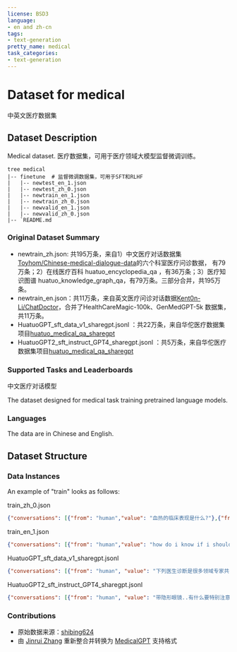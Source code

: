 ```yaml
---
license: BSD3
language:
- en and zh-cn
tags:
- text-generation
pretty_name: medical
task_categories:
- text-generation
---
```


# Dataset for medical
中英文医疗数据集
  
## Dataset Description

Medical dataset. 医疗数据集，可用于医疗领域大模型监督微调训练。

```
tree medical
|-- finetune  # 监督微调数据集，可用于SFT和RLHF
|   |-- newtest_en_1.json
|   |-- newtest_zh_0.json
|   |-- newtrain_en_1.json
|   |-- newtrain_zh_0.json
|   |-- newvalid_en_1.json
|   |-- newvalid_zh_0.json
|-- `README.md
```




### Original Dataset Summary

- newtrain_zh.json: 共195万条，来自1）中文医疗对话数据集[Toyhom/Chinese-medical-dialogue-data](https://github.com/Toyhom/Chinese-medical-dialogue-data)的六个科室医疗问诊数据，
有79万条；2）在线医疗百科 huatuo_encyclopedia_qa ，有36万条；3）医疗知识图谱 huatuo_knowledge_graph_qa，有79万条。三部分合并，共195万条。
- newtrain_en.json：共11万条，来自英文医疗问诊对话数据[Kent0n-Li/ChatDoctor](https://github.com/Kent0n-Li/ChatDoctor)，合并了HealthCareMagic-100k、GenMedGPT-5k 数据集，共11万条。
- HuatuoGPT_sft_data_v1_sharegpt.jsonl ：共22万条，来自华佗医疗数据集项目[huatuo_medical_qa_sharegpt ](https://huggingface.co/datasets/shibing624/huatuo_medical_qa_sharegpt)      
- HuatuoGPT2_sft_instruct_GPT4_sharegpt.jsonl ：共5万条，来自华佗医疗数据集项目[huatuo_medical_qa_sharegpt ](https://huggingface.co/datasets/shibing624/huatuo_medical_qa_sharegpt)      


### Supported Tasks and Leaderboards
中文医疗对话模型

The dataset designed for medical task training pretrained language models.

### Languages

The data are in Chinese and English.

## Dataset Structure

### Data Instances

An example of "train" looks as follows:


train_zh_0.json
```json
{"conversations": [{"from": "human","value": "血热的临床表现是什么?"},{"from": "gpt","value": "初发或复发病不久。皮疹发展迅速，呈点滴状、钱币状或混合状。常见丘疹、斑丘疹、大小不等的斑片，潮红、鲜红或深红色。散布于体表各处或几处，以躯干、四肢多见，亦可先从头面开始，逐渐发展至全身。新皮疹不断出现，表面覆有银白色鳞屑，干燥易脱落，剥刮后有点状出血。可有同形反应;伴瘙痒、心烦口渴。大便秘结、小便短黄，舌质红赤，苔薄黄或根部黄厚，脉弦滑或滑数。血热炽盛病机，主要表现在如下四个面：一、热象：血热多属阳盛则热之实性、热性病机和病证、并表现出热象。二、血行加速：血得热则行，可使血流加速，且使脉道扩张，络脉充血，故可见面红目赤，舌色深红（即舌绛）等症。三、动血：在血行加速与脉道扩张的基础上，血分有热，可灼伤脉络，引起出血，称为“热迫血妄行”，或称动血。四、扰乱心神：血热炽盛则扰动心神，心主血脉而藏神，血脉与心相通，故血热则使心神不安，而见心烦，或躁扰发狂等症。"}]}
```

train_en_1.json
```json
{"conversations": [{"from": "human","value": "how do i know if i should test for leukemia? my grandpa might have it and i was curious as to what the symptons were. so far i have all of the symptomsl; anemia, bone and joint pain, abdominal distress, swollen lymph nodes, and difficulty breathing."},{"from": "gpt","value": "Thanks for your question on Chat Doctor. I can understand your concern. Leukemia can be hereditary. And you're all symptoms like anemia, joint pain, bone pain, swollen lymph node, breathing difficulty, abdominal pain etc. are seen in leukemia. You are also having positive family history for leukemia. So better to consult oncologist and get done lymph node biopsy and bone marrow biopsy for the diagnosis of leukemia. Hope I have solved your query. Wish you good health. Thanks."}]}
```

HuatuoGPT_sft_data_v1_sharegpt.jsonl
```json
{"conversations": [{"from": "human", "value": "下列医生诊断是很多领域专家共同讨论出的方案，包括吃哪种药品、采取哪种食疗方案、在何种疾病患者使用哪种治疗方法等。应如何操作？\n"}, {"from": "gpt", "value": "作为医生，我们会尊重患者的意见和选择，但在制定治疗方案时，我们会根据各种因素，包括疾病类型、患者年龄、身体条件、用药史等方面进行综合分析和判断。我们会提供针对性较强且最适合患者的治疗方案，并会解释方案的详细信息和治疗效果。在治疗过程中，我们也会不断与患者进行交流和反馈，调整治疗方案。同时，我们也会给予患者一些额外的建议，帮助他们更好地管理自己的健康。"}]}
```

HuatuoGPT2_sft_instruct_GPT4_sharegpt.jsonl
```json
{"conversations": [{"from": "human", "value": "带隐形眼镜..有什么要特别注意的??"}, {"from": "gpt", "value": "佩戴隐形眼镜需要注意以下几点：\n\n1. **清洁手部**：在戴上或取下隐形眼镜之前，一定要确保手部清洁，以防止细菌或其他污染物进入眼睛。\n\n2. **正确使用和保养**：遵循眼科医生或光学专家的建议，正确使用和保养隐形眼镜。这包括按照正确的程序戴上和取下眼镜，以及定期清洁和更换眼镜。\n\n3. **不要过度佩戴**：避免长时间佩戴隐形眼镜，特别是在睡觉时。长时间佩戴可能会导致眼睛缺氧，引发眼睛不适或感染。\n\n4. **定期检查**：定期去眼科诊所进行眼睛检查，以确保眼睛健康，隐形眼镜的度数和型号仍然适合你。\n\n5. **避免在水中佩戴**：游泳或淋浴时应避免佩戴隐形眼镜，因为水中的细菌和其他微生物可能会附着在眼镜上，增加感染的风险。\n\n6. **注意眼睛的不适**：如果佩戴隐形眼镜后感到眼睛不适，如红眼、疼痛、视力模糊、光敏感等，应立即取下眼镜，并尽快就医。\n\n7. **不要与他人共用隐形眼镜**：每个人的眼睛形状和度数都是不同的，而且共用眼镜可能会传播眼部感染。\n\n8. **使用专用的清洁液**：不要用水或其他非专用的液体来清洁隐形眼镜。\n\n以上就是佩戴隐形眼镜需要注意的一些事项，希望对你有所帮助。"}]}
```

 
### Contributions

- 原始数据来源：[shibing624](https://github.com/shibing624) 
- 由 [Jinrui Zhang](https://github.com/Ruiruiz30) 重新整合并转换为 [MedicalGPT](https://github.com/shibing624/MedicalGPT) 支持格式
